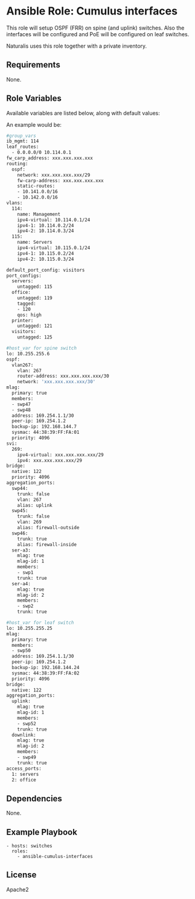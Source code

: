 # Ansible Role: Cumulus interfaces

This role will setup OSPF (FRR) on spine (and uplink) switches. Also the interfaces will be configured and PoE will be configured on leaf switches.

Naturalis uses this role together with a private inventory.

## Requirements

None.

## Role Variables

Available variables are listed below, along with default values:

An example would be:

```bash
#group_vars
ib_mgmt: 114
leaf_routes:
  - 0.0.0.0/0 10.114.0.1
fw_carp_address: xxx.xxx.xxx.xxx
routing:
  ospf:
    network: xxx.xxx.xxx.xxx/29
    fw-carp-address: xxx.xxx.xxx.xxx
    static-routes:
    - 10.141.0.0/16
    - 10.142.0.0/16
vlans:
  114:
    name: Management
    ipv4-virtual: 10.114.0.1/24
    ipv4-1: 10.114.0.2/24
    ipv4-2: 10.114.0.3/24
  115:
    name: Servers
    ipv4-virtual: 10.115.0.1/24
    ipv4-1: 10.115.0.2/24
    ipv4-2: 10.115.0.3/24

default_port_config: visitors
port_configs:
  servers:
    untagged: 115
  office:
    untagged: 119
    tagged:
    - 120
    qos: high
  printer:
    untagged: 121
  visitors:
    untagged: 125
```    

```bash
#host_var for spine switch
lo: 10.255.255.6
ospf:
  vlan267:
    vlan: 267
    router-address: xxx.xxx.xxx.xxx/30
    network: 'xxx.xxx.xxx.xxx/30'
mlag:
  primary: true
  members:
  - swp47
  - swp48
  address: 169.254.1.1/30
  peer-ip: 169.254.1.2
  backup-ip: 192.168.144.7
  sysmac: 44:38:39:FF:FA:01
  priority: 4096
svi:
  269:
    ipv4-virtual: xxx.xxx.xxx.xxx/29
    ipv4: xxx.xxx.xxx.xxx/29
bridge:
  native: 122
  priority: 4096
aggregation_ports:
  swp44:
    trunk: false
    vlan: 267
    alias: uplink
  swp45:
    trunk: false
    vlan: 269
    alias: firewall-outside
  swp46:
    trunk: true
    alias: firewall-inside
  ser-a3:
    mlag: true
    mlag-id: 1
    members:
    - swp1
    trunk: true
  ser-a4:
    mlag: true
    mlag-id: 2
    members:
    - swp2
    trunk: true
```

```bash
#host_var for leaf switch
lo: 10.255.255.25
mlag:
  primary: true
  members:
  - swp50
  address: 169.254.1.1/30
  peer-ip: 169.254.1.2
  backup-ip: 192.168.144.24
  sysmac: 44:38:39:FF:FA:02
  priority: 4096
bridge:
  native: 122
aggregation_ports:
  uplink:
    mlag: true
    mlag-id: 1
    members:
    - swp52
    trunk: true
  downlink:
    mlag: true
    mlag-id: 2
    members:
    - swp49
    trunk: true
access_ports:
  1: servers
  2: office
```

## Dependencies

None.

## Example Playbook

    - hosts: switches
      roles:
        - ansible-cumulus-interfaces

## License

Apache2
